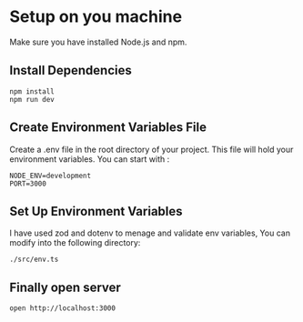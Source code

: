 # Setup on you machine

Make sure you have installed Node.js and npm.

## Install Dependencies
```
npm install
npm run dev
```
## Create Environment Variables File

Create a .env file in the root directory of your project.
This file will hold your environment variables. You can start with :

```
NODE_ENV=development
PORT=3000
```

## Set Up Environment Variables

I have used zod and dotenv to menage and validate env variables, You can modify into the following directory:

```
./src/env.ts
```

## Finally open server

```
open http://localhost:3000
```
